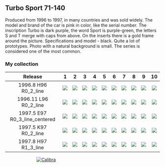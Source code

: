 ## Turbo Sport 71-140

Produced from 1996 to 1997, in many countries and was sold widely. The model and brand of the car is pink in color, like
the serial number. The inscription Turbo is dark purple, the word Sport is purple-green, the letters S and T merge with
caps from above. On the inserts there is a gold frame around the picture. Specifications and model - black. Quite a lot
of prototypes. Photo with a natural background is small. The series is considered one of the most common.

### My collection

|            Release            |                                                                          1                                                                           |                                                                          2                                                                           |                                                                          3                                                                           |                                                                          4                                                                           |                                                                          5                                                                           |                                                                          6                                                                           |                                                                          7                                                                           |                                                                          8                                                                           |                                                                          9                                                                           |                                                                          10                                                                          |
|:-----------------------------:|:----------------------------------------------------------------------------------------------------------------------------------------------------:|:----------------------------------------------------------------------------------------------------------------------------------------------------:|:----------------------------------------------------------------------------------------------------------------------------------------------------:|:----------------------------------------------------------------------------------------------------------------------------------------------------:|:----------------------------------------------------------------------------------------------------------------------------------------------------:|:----------------------------------------------------------------------------------------------------------------------------------------------------:|:----------------------------------------------------------------------------------------------------------------------------------------------------:|:----------------------------------------------------------------------------------------------------------------------------------------------------:|:----------------------------------------------------------------------------------------------------------------------------------------------------:|:----------------------------------------------------------------------------------------------------------------------------------------------------:|
|     1996.8 H96 R0_2_line      |                [<img src='thumbnails/outer/1996_08{H_96}[10]R0_2_line/1.5.png'>](thumbnails/outer/1996_08{H_96}[10]R0_2_line/1.5.png)                |                [<img src='thumbnails/outer/1996_08{H_96}[10]R0_2_line/2.5.png'>](thumbnails/outer/1996_08{H_96}[10]R0_2_line/2.5.png)                |                [<img src='thumbnails/outer/1996_08{H_96}[10]R0_2_line/3.5.png'>](thumbnails/outer/1996_08{H_96}[10]R0_2_line/3.5.png)                |                [<img src='thumbnails/outer/1996_08{H_96}[10]R0_2_line/4.5.png'>](thumbnails/outer/1996_08{H_96}[10]R0_2_line/4.5.png)                |                [<img src='thumbnails/outer/1996_08{H_96}[10]R0_2_line/5.5.png'>](thumbnails/outer/1996_08{H_96}[10]R0_2_line/5.5.png)                |                [<img src='thumbnails/outer/1996_08{H_96}[10]R0_2_line/6.5.png'>](thumbnails/outer/1996_08{H_96}[10]R0_2_line/6.5.png)                |                [<img src='thumbnails/outer/1996_08{H_96}[10]R0_2_line/7.5.png'>](thumbnails/outer/1996_08{H_96}[10]R0_2_line/7.5.png)                |                [<img src='thumbnails/outer/1996_08{H_96}[10]R0_2_line/8.5.png'>](thumbnails/outer/1996_08{H_96}[10]R0_2_line/8.5.png)                |                [<img src='thumbnails/outer/1996_08{H_96}[10]R0_2_line/9.5.png'>](thumbnails/outer/1996_08{H_96}[10]R0_2_line/9.5.png)                |               [<img src='thumbnails/outer/1996_08{H_96}[10]R0_2_line/10.5.png'>](thumbnails/outer/1996_08{H_96}[10]R0_2_line/10.5.png)               |
|     1996.11 L96 R0_2_line     |          [<img src='thumbnails/outer/1996_11{L_96}[10]R0_2_line/../missed.png'>](thumbnails/outer/1996_11{L_96}[10]R0_2_line/../missed.png)          |          [<img src='thumbnails/outer/1996_11{L_96}[10]R0_2_line/../missed.png'>](thumbnails/outer/1996_11{L_96}[10]R0_2_line/../missed.png)          |                [<img src='thumbnails/outer/1996_11{L_96}[10]R0_2_line/3.5.png'>](thumbnails/outer/1996_11{L_96}[10]R0_2_line/3.5.png)                |          [<img src='thumbnails/outer/1996_11{L_96}[10]R0_2_line/../missed.png'>](thumbnails/outer/1996_11{L_96}[10]R0_2_line/../missed.png)          |          [<img src='thumbnails/outer/1996_11{L_96}[10]R0_2_line/../missed.png'>](thumbnails/outer/1996_11{L_96}[10]R0_2_line/../missed.png)          |          [<img src='thumbnails/outer/1996_11{L_96}[10]R0_2_line/../missed.png'>](thumbnails/outer/1996_11{L_96}[10]R0_2_line/../missed.png)          |          [<img src='thumbnails/outer/1996_11{L_96}[10]R0_2_line/../missed.png'>](thumbnails/outer/1996_11{L_96}[10]R0_2_line/../missed.png)          |          [<img src='thumbnails/outer/1996_11{L_96}[10]R0_2_line/../missed.png'>](thumbnails/outer/1996_11{L_96}[10]R0_2_line/../missed.png)          |          [<img src='thumbnails/outer/1996_11{L_96}[10]R0_2_line/../missed.png'>](thumbnails/outer/1996_11{L_96}[10]R0_2_line/../missed.png)          |          [<img src='thumbnails/outer/1996_11{L_96}[10]R0_2_line/../missed.png'>](thumbnails/outer/1996_11{L_96}[10]R0_2_line/../missed.png)          |
| 1997.5 E97 R0_3_line_centered | [<img src='thumbnails/outer/1997_05{E_97}[10]R0_3_line_centered/../missed.png'>](thumbnails/outer/1997_05{E_97}[10]R0_3_line_centered/../missed.png) | [<img src='thumbnails/outer/1997_05{E_97}[10]R0_3_line_centered/../missed.png'>](thumbnails/outer/1997_05{E_97}[10]R0_3_line_centered/../missed.png) | [<img src='thumbnails/outer/1997_05{E_97}[10]R0_3_line_centered/../missed.png'>](thumbnails/outer/1997_05{E_97}[10]R0_3_line_centered/../missed.png) | [<img src='thumbnails/outer/1997_05{E_97}[10]R0_3_line_centered/../missed.png'>](thumbnails/outer/1997_05{E_97}[10]R0_3_line_centered/../missed.png) | [<img src='thumbnails/outer/1997_05{E_97}[10]R0_3_line_centered/../missed.png'>](thumbnails/outer/1997_05{E_97}[10]R0_3_line_centered/../missed.png) | [<img src='thumbnails/outer/1997_05{E_97}[10]R0_3_line_centered/../missed.png'>](thumbnails/outer/1997_05{E_97}[10]R0_3_line_centered/../missed.png) | [<img src='thumbnails/outer/1997_05{E_97}[10]R0_3_line_centered/../missed.png'>](thumbnails/outer/1997_05{E_97}[10]R0_3_line_centered/../missed.png) | [<img src='thumbnails/outer/1997_05{E_97}[10]R0_3_line_centered/../missed.png'>](thumbnails/outer/1997_05{E_97}[10]R0_3_line_centered/../missed.png) | [<img src='thumbnails/outer/1997_05{E_97}[10]R0_3_line_centered/../missed.png'>](thumbnails/outer/1997_05{E_97}[10]R0_3_line_centered/../missed.png) | [<img src='thumbnails/outer/1997_05{E_97}[10]R0_3_line_centered/../missed.png'>](thumbnails/outer/1997_05{E_97}[10]R0_3_line_centered/../missed.png) |
|     1997.5 K97 R0_2_line      |         [<img src='thumbnails/outer/1997_05{_K_97}[10]R0_2_line/../missed.png'>](thumbnails/outer/1997_05{_K_97}[10]R0_2_line/../missed.png)         |         [<img src='thumbnails/outer/1997_05{_K_97}[10]R0_2_line/../missed.png'>](thumbnails/outer/1997_05{_K_97}[10]R0_2_line/../missed.png)         |         [<img src='thumbnails/outer/1997_05{_K_97}[10]R0_2_line/../missed.png'>](thumbnails/outer/1997_05{_K_97}[10]R0_2_line/../missed.png)         |         [<img src='thumbnails/outer/1997_05{_K_97}[10]R0_2_line/../missed.png'>](thumbnails/outer/1997_05{_K_97}[10]R0_2_line/../missed.png)         |         [<img src='thumbnails/outer/1997_05{_K_97}[10]R0_2_line/../missed.png'>](thumbnails/outer/1997_05{_K_97}[10]R0_2_line/../missed.png)         |         [<img src='thumbnails/outer/1997_05{_K_97}[10]R0_2_line/../missed.png'>](thumbnails/outer/1997_05{_K_97}[10]R0_2_line/../missed.png)         |               [<img src='thumbnails/outer/1997_05{_K_97}[10]R0_2_line/7.5.png'>](thumbnails/outer/1997_05{_K_97}[10]R0_2_line/7.5.png)               |         [<img src='thumbnails/outer/1997_05{_K_97}[10]R0_2_line/../missed.png'>](thumbnails/outer/1997_05{_K_97}[10]R0_2_line/../missed.png)         |         [<img src='thumbnails/outer/1997_05{_K_97}[10]R0_2_line/../missed.png'>](thumbnails/outer/1997_05{_K_97}[10]R0_2_line/../missed.png)         |         [<img src='thumbnails/outer/1997_05{_K_97}[10]R0_2_line/../missed.png'>](thumbnails/outer/1997_05{_K_97}[10]R0_2_line/../missed.png)         |
|     1997.8 H97 R1_3_line      |          [<img src='thumbnails/outer/1997_08{H_97}[10]R1_3_line/../missed.png'>](thumbnails/outer/1997_08{H_97}[10]R1_3_line/../missed.png)          |          [<img src='thumbnails/outer/1997_08{H_97}[10]R1_3_line/../missed.png'>](thumbnails/outer/1997_08{H_97}[10]R1_3_line/../missed.png)          |          [<img src='thumbnails/outer/1997_08{H_97}[10]R1_3_line/../missed.png'>](thumbnails/outer/1997_08{H_97}[10]R1_3_line/../missed.png)          |          [<img src='thumbnails/outer/1997_08{H_97}[10]R1_3_line/../missed.png'>](thumbnails/outer/1997_08{H_97}[10]R1_3_line/../missed.png)          |          [<img src='thumbnails/outer/1997_08{H_97}[10]R1_3_line/../missed.png'>](thumbnails/outer/1997_08{H_97}[10]R1_3_line/../missed.png)          |          [<img src='thumbnails/outer/1997_08{H_97}[10]R1_3_line/../missed.png'>](thumbnails/outer/1997_08{H_97}[10]R1_3_line/../missed.png)          |          [<img src='thumbnails/outer/1997_08{H_97}[10]R1_3_line/../missed.png'>](thumbnails/outer/1997_08{H_97}[10]R1_3_line/../missed.png)          |                [<img src='thumbnails/outer/1997_08{H_97}[10]R1_3_line/8.5.png'>](thumbnails/outer/1997_08{H_97}[10]R1_3_line/8.5.png)                |          [<img src='thumbnails/outer/1997_08{H_97}[10]R1_3_line/../missed.png'>](thumbnails/outer/1997_08{H_97}[10]R1_3_line/../missed.png)          |          [<img src='thumbnails/outer/1997_08{H_97}[10]R1_3_line/../missed.png'>](thumbnails/outer/1997_08{H_97}[10]R1_3_line/../missed.png)          |

<span style="display: inline-block;">
	<a href='thumbnails/inner/71.5.png' title=''><img src='thumbnails/inner/71.5.png' alt=''></a>
</span>
<span style="display: inline-block;">
	<a href='thumbnails/inner/72.5.png' title=''><img src='thumbnails/inner/72.5.png' alt=''></a>
</span>
<span style="display: inline-block;">
	<a href='thumbnails/inner/73.5.png' title=''><img src='thumbnails/inner/73.5.png' alt=''></a>
</span>
<span style="display: inline-block;">
	<a href='thumbnails/inner/74.5.png' title=''><img src='thumbnails/inner/74.5.png' alt=''></a>
</span>
<span style="display: inline-block;">
	<a href='thumbnails/inner/75.5.png' title=''><img src='thumbnails/inner/75.5.png' alt=''></a>
</span>
<span style="display: inline-block;">
	<a href='thumbnails/inner/76.5.png' title=''><img src='thumbnails/inner/76.5.png' alt=''></a>
</span>
<span style="display: inline-block;">
	<a href='thumbnails/inner/77.5.png' title=''><img src='thumbnails/inner/77.5.png' alt=''></a>
</span>
<span style="display: inline-block;">
	<a href='thumbnails/inner/78.5.png' title=''><img src='thumbnails/inner/78.5.png' alt=''></a>
</span>
<span style="display: inline-block;">
	<a href='thumbnails/inner/79.5.png' title=''><img src='thumbnails/inner/79.5.png' alt=''></a>
</span>
<span style="display: inline-block;">
	<a href='thumbnails/inner/80.5.png' title=''><img src='thumbnails/inner/80.5.png' alt=''></a>
</span>
<span style="display: inline-block;">
	<a href='thumbnails/inner/81.5.png' title=''><img src='thumbnails/inner/81.5.png' alt=''></a>
</span>
<span style="display: inline-block;">
	<a href='thumbnails/inner/82.5.png' title=''><img src='thumbnails/inner/82.5.png' alt=''></a>
</span>
<span style="display: inline-block;">
	<a href='thumbnails/inner/83.5.png' title=''><img src='thumbnails/inner/83.5.png' alt=''></a>
</span>
<span style="display: inline-block;">
	<a href='thumbnails/inner/84.5.png' title=''><img src='thumbnails/inner/84.5.png' alt=''></a>
</span>
<span style="display: inline-block;">
	<a href='thumbnails/inner/85.5.png' title=''><img src='thumbnails/inner/85.5.png' alt=''></a>
</span>
<span style="display: inline-block;">
	<a href='thumbnails/inner/86.5.png' title=''><img src='thumbnails/inner/86.5.png' alt=''></a>
</span>
<span style="display: inline-block;">
	<a href='thumbnails/inner/87.5.png' title=''><img src='thumbnails/inner/87.5.png' alt=''></a>
</span>
<span style="display: inline-block;">
	<a href='thumbnails/inner/88.5.png' title=''><img src='thumbnails/inner/88.5.png' alt=''></a>
</span>
<span style="display: inline-block;">
	<a href='thumbnails/inner/89.5.png' title=''><img src='thumbnails/inner/89.5.png' alt=''></a>
</span>
<span style="display: inline-block;">
	<a href='thumbnails/inner/90.5.png' title=''><img src='thumbnails/inner/90.5.png' alt=''></a>
</span>
<span style="display: inline-block;">
	<a href='thumbnails/inner/91.5.png' title=''><img src='thumbnails/inner/91.5.png' alt=''></a>
</span>
<span style="display: inline-block;">
	<a href='thumbnails/inner/92.4.png' title=''><img src='thumbnails/inner/92.4.png' alt=''></a>
</span>
<span style="display: inline-block;">
	<a href='thumbnails/inner/93.5.png' title=''><img src='thumbnails/inner/93.5.png' alt=''></a>
</span>
<span style="display: inline-block;">
	<a href='thumbnails/inner/94.5.png' title=''><img src='thumbnails/inner/94.5.png' alt=''></a>
</span>
<span style="display: inline-block;">
	<a href='thumbnails/inner/95.5.png' title=''><img src='thumbnails/inner/95.5.png' alt=''></a>
</span>
<span style="display: inline-block;">
	<a href='thumbnails/inner/96.5.png' title=''><img src='thumbnails/inner/96.5.png' alt=''></a>
	<a href='thumbnails/inner/96.calibra.4.png' title='Calibra'><img src='thumbnails/inner/96.calibra.4.png' alt='Calibra'></a>
</span>
<span style="display: inline-block;">
	<a href='thumbnails/inner/97.5.png' title=''><img src='thumbnails/inner/97.5.png' alt=''></a>
</span>
<span style="display: inline-block;">
	<a href='thumbnails/inner/98.5.png' title=''><img src='thumbnails/inner/98.5.png' alt=''></a>
</span>
<span style="display: inline-block;">
	<a href='thumbnails/inner/99.5.png' title=''><img src='thumbnails/inner/99.5.png' alt=''></a>
</span>
<span style="display: inline-block;">
	<a href='thumbnails/inner/100.4.png' title=''><img src='thumbnails/inner/100.4.png' alt=''></a>
</span>
<span style="display: inline-block;">
	<a href='thumbnails/inner/101.5.png' title=''><img src='thumbnails/inner/101.5.png' alt=''></a>
</span>
<span style="display: inline-block;">
	<a href='thumbnails/inner/102.5.png' title=''><img src='thumbnails/inner/102.5.png' alt=''></a>
</span>
<span style="display: inline-block;">
	<a href='thumbnails/inner/103.5.png' title=''><img src='thumbnails/inner/103.5.png' alt=''></a>
</span>
<span style="display: inline-block;">
	<a href='thumbnails/inner/104.5.png' title=''><img src='thumbnails/inner/104.5.png' alt=''></a>
</span>
<span style="display: inline-block;">
	<a href='thumbnails/inner/105.5.png' title=''><img src='thumbnails/inner/105.5.png' alt=''></a>
</span>
<span style="display: inline-block;">
	<a href='thumbnails/inner/106.5.png' title=''><img src='thumbnails/inner/106.5.png' alt=''></a>
</span>
<span style="display: inline-block;">
	<a href='thumbnails/inner/107.5.png' title=''><img src='thumbnails/inner/107.5.png' alt=''></a>
</span>
<span style="display: inline-block;">
	<a href='thumbnails/inner/108.5.png' title=''><img src='thumbnails/inner/108.5.png' alt=''></a>
</span>
<span style="display: inline-block;">
	<a href='thumbnails/inner/109.4.png' title=''><img src='thumbnails/inner/109.4.png' alt=''></a>
</span>
<span style="display: inline-block;">
	<a href='thumbnails/inner/110.4.png' title=''><img src='thumbnails/inner/110.4.png' alt=''></a>
</span>
<span style="display: inline-block;">
	<a href='thumbnails/inner/111.5.png' title=''><img src='thumbnails/inner/111.5.png' alt=''></a>
</span>
<span style="display: inline-block;">
	<a href='thumbnails/inner/112.5.png' title=''><img src='thumbnails/inner/112.5.png' alt=''></a>
</span>
<span style="display: inline-block;">
	<a href='thumbnails/inner/113.5.png' title=''><img src='thumbnails/inner/113.5.png' alt=''></a>
</span>
<span style="display: inline-block;">
	<a href='thumbnails/inner/114.5.png' title=''><img src='thumbnails/inner/114.5.png' alt=''></a>
</span>
<span style="display: inline-block;">
	<a href='thumbnails/inner/115.5.png' title=''><img src='thumbnails/inner/115.5.png' alt=''></a>
</span>
<span style="display: inline-block;">
	<a href='thumbnails/inner/116.5.png' title=''><img src='thumbnails/inner/116.5.png' alt=''></a>
</span>
<span style="display: inline-block;">
	<a href='thumbnails/inner/117.4.png' title=''><img src='thumbnails/inner/117.4.png' alt=''></a>
</span>
<span style="display: inline-block;">
	<a href='thumbnails/inner/118.5.png' title=''><img src='thumbnails/inner/118.5.png' alt=''></a>
</span>
<span style="display: inline-block;">
	<a href='thumbnails/inner/119.5.png' title=''><img src='thumbnails/inner/119.5.png' alt=''></a>
</span>
<span style="display: inline-block;">
	<a href='thumbnails/inner/120.5.png' title=''><img src='thumbnails/inner/120.5.png' alt=''></a>
</span>
<span style="display: inline-block;">
	<a href='thumbnails/inner/121.5.png' title=''><img src='thumbnails/inner/121.5.png' alt=''></a>
</span>
<span style="display: inline-block;">
	<a href='thumbnails/inner/122.5.png' title=''><img src='thumbnails/inner/122.5.png' alt=''></a>
</span>
<span style="display: inline-block;">
	<a href='thumbnails/inner/123.5.png' title=''><img src='thumbnails/inner/123.5.png' alt=''></a>
</span>
<span style="display: inline-block;">
	<a href='thumbnails/inner/124.5.png' title=''><img src='thumbnails/inner/124.5.png' alt=''></a>
</span>
<span style="display: inline-block;">
	<a href='thumbnails/inner/125.5.png' title=''><img src='thumbnails/inner/125.5.png' alt=''></a>
</span>
<span style="display: inline-block;">
	<a href='thumbnails/inner/126.5.png' title=''><img src='thumbnails/inner/126.5.png' alt=''></a>
</span>
<span style="display: inline-block;">
	<a href='thumbnails/inner/127.5.png' title=''><img src='thumbnails/inner/127.5.png' alt=''></a>
</span>
<span style="display: inline-block;">
	<a href='thumbnails/inner/128.5.png' title=''><img src='thumbnails/inner/128.5.png' alt=''></a>
</span>
<span style="display: inline-block;">
	<a href='thumbnails/inner/129.5.png' title=''><img src='thumbnails/inner/129.5.png' alt=''></a>
</span>
<span style="display: inline-block;">
	<a href='thumbnails/inner/130.5.png' title=''><img src='thumbnails/inner/130.5.png' alt=''></a>
</span>
<span style="display: inline-block;">
	<a href='thumbnails/inner/131.5.png' title=''><img src='thumbnails/inner/131.5.png' alt=''></a>
</span>
<span style="display: inline-block;">
	<a href='thumbnails/inner/132.5.png' title=''><img src='thumbnails/inner/132.5.png' alt=''></a>
</span>
<span style="display: inline-block;">
	<a href='thumbnails/inner/133.4.png' title=''><img src='thumbnails/inner/133.4.png' alt=''></a>
</span>
<span style="display: inline-block;">
	<a href='thumbnails/inner/134.4.png' title=''><img src='thumbnails/inner/134.4.png' alt=''></a>
</span>
<span style="display: inline-block;">
	<a href='thumbnails/inner/135.4.png' title=''><img src='thumbnails/inner/135.4.png' alt=''></a>
</span>
<span style="display: inline-block;">
	<a href='thumbnails/inner/136.5.png' title=''><img src='thumbnails/inner/136.5.png' alt=''></a>
</span>
<span style="display: inline-block;">
	<a href='thumbnails/inner/137.5.png' title=''><img src='thumbnails/inner/137.5.png' alt=''></a>
</span>
<span style="display: inline-block;">
	<a href='thumbnails/inner/138.5.png' title=''><img src='thumbnails/inner/138.5.png' alt=''></a>
</span>
<span style="display: inline-block;">
	<a href='thumbnails/inner/139.5.png' title=''><img src='thumbnails/inner/139.5.png' alt=''></a>
</span>
<span style="display: inline-block;">
	<a href='thumbnails/inner/140.5.png' title=''><img src='thumbnails/inner/140.5.png' alt=''></a>
</span>


